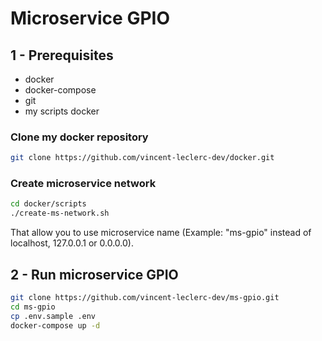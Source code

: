 # Microservice GPIO

## 1 - Prerequisites

- docker
- docker-compose
- git
- my scripts docker

### Clone my docker repository

``` bash
git clone https://github.com/vincent-leclerc-dev/docker.git
```

### Create microservice network

``` bash
cd docker/scripts
./create-ms-network.sh
```

That allow you to use microservice name (Example: "ms-gpio" instead of localhost, 127.0.0.1 or 0.0.0.0).

## 2 - Run microservice GPIO

``` bash
git clone https://github.com/vincent-leclerc-dev/ms-gpio.git
cd ms-gpio
cp .env.sample .env
docker-compose up -d
```
